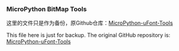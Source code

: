### MicroPython BitMap Tools

这里的文件只是作为备份，原Github仓库：[MicroPython-uFont-Tools](https://github.com/AntonVanke/MicroPython-uFont-Tools)


This file here is just for backup. The original GitHub repository is: [MicroPython-uFont-Tools](https://github.com/AntonVanke/MicroPython-uFont-Tools)